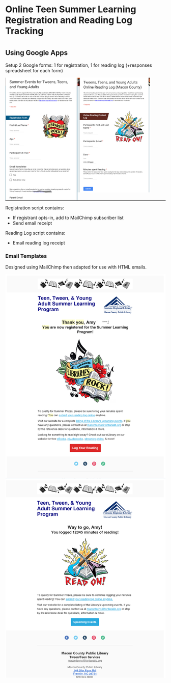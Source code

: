 <h1>Online Teen Summer Learning Registration and Reading Log Tracking<h1>
<h2>Using Google Apps</h2>
<p>
Setup 2 Google forms: 1 for registration, 1 for reading log (+responses spreadsheet for each form)</p>
<div><img style="width:45%;height:auto;float:left;" src="https://github.com/fontana-regional-library/scripts/blob/master/Teen%20Summer%20Learning/imgs/register.PNG?raw=true"/>
<img style="width:45%;height:auto;float:left;" src="https://github.com/fontana-regional-library/scripts/blob/master/Teen%20Summer%20Learning/imgs/log.PNG?raw=true"/></div>
<hr style="clear:both;">
<p>Registration script contains:</p>
<ul>
<li>If registrant opts-in, add to MailChimp subscriber list</li>
<li>Send email receipt</li>
</ul>
<p>Reading Log script contains:</p>
<ul><li>Email reading log receipt</li></ul>
<h3>Email Templates</h3>
<p>Designed using MailChimp then adapted for use with HTML emails.</p>
<img src="https://github.com/fontana-regional-library/scripts/blob/master/Teen%20Summer%20Learning/imgs/register-email.PNG?raw=true"/>
<img src="https://github.com/fontana-regional-library/scripts/blob/master/Teen%20Summer%20Learning/imgs/log-email.PNG?raw=true"/>
